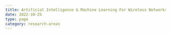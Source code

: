 ```yaml
---
title: Artificial Intelligence & Machine Learning For Wireless Networks
date: 2022-10-25
type: page
category: research-areas
---
```


 
<!--more-->


